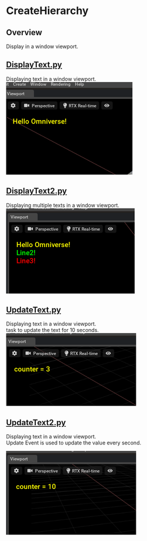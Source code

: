 # CreateHierarchy

## Overview

Display in a window viewport.    

## [DisplayText.py](./DisplayText.py)    

Displaying text in a window viewport.    
![DisplayText.png](./images/DisplayText.png)    


## [DisplayText2.py](./DisplayText2.py)    

Displaying multiple texts in a window viewport.    
![DisplayText2.png](./images/DisplayText2.png)    

## [UpdateText.py](./UpdateText.py)    

Displaying text in a window viewport.    
task to update the text for 10 seconds.     
![UpdateText.png](./images/UpdateText.png)    

## [UpdateText2.py](./UpdateText2.py)    

Displaying text in a window viewport.    
Update Event is used to update the value every second.    

![UpdateText2.png](./images/UpdateText2.png)    
